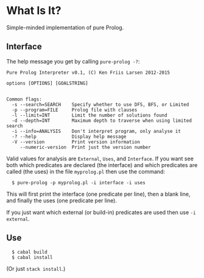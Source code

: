 What Is It?
===========

Simple-minded implementation of pure Prolog.


Interface
---------

The help message you get by calling `pure-prolog -?`:

~~~
Pure Prolog Interpreter v0.1, (C) Ken Friis Larsen 2012-2015

options [OPTIONS] [GOALSTRING]


Common flags:
  -s --search=SEARCH    Specify whether to use DFS, BFS, or Limited
  -p --program=FILE     Prolog file with clauses
  -l --limit=INT        Limit the number of solutions found
  -d --depth=INT        Maximum depth to traverse when using limited search
  -i --info=ANALYSIS    Don't interpret program, only analyse it
  -? --help             Display help message
  -V --version          Print version information
     --numeric-version  Print just the version number
~~~

Valid values for analysis are `External`, `Uses`, and `Interface`. If
you want see both which predicates are declared (the interface) and
which predicates are called (the uses) in the file `myprolog.pl` then
use the command:

~~~
  $ pure-prolog -p myprolog.pl -i interface -i uses
~~~

This will first print the interface (one predicate per line), then a
blank line, and finally the uses (one predicate per line).

If you just want which external (or build-in) predicates are used then
use `-i external`.

Use
---

~~~
  $ cabal build
  $ cabal install
~~~

(Or just `stack install`.)
